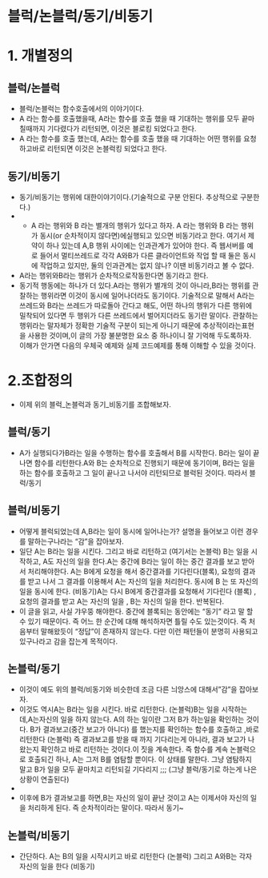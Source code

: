 # 블럭/논블럭/동기/비동기
# 1. 개별정의
## 블럭/논블럭
* 블럭/논블럭는 함수호출에서의 이야기이다.
* A 라는 함수를 호출했을때, A라는 함수를 호출 했을 때 기대하는 행위를 모두 끝마칠때까지 기다렸다가 리턴되면, 이것은 블로킹 되었다고 한다.
* A 라는 함수를 호출 했는데, A라는 함수를 호출 했을 때 기대하는 어떤 행위를 요청하고바로 리턴되면 이것은 논블럭킹 되었다고 한다.

## 동기/비동기
* 동기/비동기는 행위에 대한이야기이다.(기술적으로 구분 안된다. 추상적으로 구분한다.)
* - A 라는 행위와 B 라는 별개의 행위가 있다고 하자. A 라는 행위와 B 라는 행위가 동시(or 순차적이지 않다면)에실행되고 있으면 비동기라고 한다. 여기서 제약이 하나 있는데 A,B 행위 사이에는 인과관계가 있어야 한다. 즉 웹서버를 예로 들어서 멀티쓰레드로 각각 A와B가 다른 클라이언트와 작업 할 때 둘은 동시에 작업하고 있지만, 둘의 인과관계는 없지 않나? 이땐 비동기라고 볼 수 없다.
* A라는 행위와B라는 행위가 순차적으로작동한다면 동기라고 한다.
* 동기적 행동에는 하나가 더 있다.A라는 행위가 별개의 것이 아니라,B라는 행위를 관찰하는 행위라면 이것이 동시에 일어나더라도 동기이다. 기술적으로 말해서 A라는 쓰레드와 B라는 쓰레드가 따로돌아 간다고 해도, 어떤 하나의 행위가 다른 행위에 밀착되어 있다면 두 행위가 다른 쓰레드에서 벌어지더라도 동기란 말이다. 관찰하는 행위라는 말자체가 정확한 기술적 구분이 되는게 아니기 때문에 추상적이라는표현을 사용한 것이며,이 글의 가장 불분명한 요소 중 하나이니 잘 기억해 두도록하자. 이해가 안가면 다음의 우체국 예제와 실제 코드예제를 통해 이해할 수 있을 것이다.

# 2.조합정의
* 이제 위의 블럭_논블럭과 동기_비동기를 조합해보자.

## 블럭/동기
* A가 실행되다가B라는 일을 수행하는 함수를 호출해서 B를 시작한다. B라는 일이 끝나면 함수를 리턴한다.A와 B는 순차적으로 진행되기 때문에 동기이며, B라는 일을 하는 함수를 호출하고 그 일이 끝나고 나서야 리턴되므로 블럭된 것이다. 따라서 블럭/동기

## 블럭/비동기
* 어떻게 블럭되었는데 A,B라는 일이 동시에 일어나는가? 설명을 들어보고 이런 경우를 말하는구나라는 “감”을 잡아보자.
* 일단 A는 B라는 일을 시킨다. 그리고 바로 리턴하고 (여기서는 논블럭) B는 일을 시작하고, A도 자신의 일을 한다.A는 중간에 B라는 일이 하는 중간 결과를 보고 받아서 처리해야한다. A는 B에게 요청을 해서 중간결과를 기다린다(블록), 요청의 결과를 받고 나서 그 결과를 이용해서 A는 자신의 일을 처리한다. 동시에 B 는 또 자신의 일을 동시에 한다. (비동기)A는 다시 B에게 중간결과를 요청해서 기다린다 (블록) , 요청의 결과를 받고 A는 자신의 일을 , B는 자신의 일을 한다. 반복된다.
* 이 글을 읽고, 사실 갸우뚱 해야한다. 중간에 블록되는 동안에는 “동기” 라고 말 할 수 있기 때문이다. 즉 어느 한 순간에 대해 해석하자면 틀릴 수도 있는것이다. 즉 처음부터 말해왔듯이 “정답”이 존재하지 않는다. 다만 이런 패턴들이 분명히 사용되고 있구나라고 감을 잡는게 목적이다.


## 논블럭/동기
* 이것이 예도 위의 블럭/비동기와 비슷한데 조금 다른 늬앙스에 대해서”감”을 잡아보자.
* 이것도 역시A는 B라는 일을 시킨다. 바로 리턴한다. (논블럭)B는 일을 시작하는데,A는자신의 일을 하지 않는다. A의 하는 일이란 그저 B가 하는일을 확인하는 것이다. B가 결과보고(중간 보고가 아니다) 를 했는지를 확인하는 함수를 호출하고 ,바로 리턴한다 (논블럭) 즉 결과보고를 받을 때 까지 기다리는게 아니라, 결과 보고가 나왔는지 확인하고 바로 리턴하는 것이다.이 짓을 계속한다. 즉 함수를 계속 논블럭으로 호출되긴 하나, A는 그저 B를 염탐할 뿐이다. 이 상태를 말한다. 그냥 염탐하지 말고 B가 일을 모두 끝마치고 리턴되길 기다리지 ;;; (그냥 블럭/동기로 하는게 나은 상황이 연출된다)
* 
* 이후에 B가 결과보고를 하면,B는 자신의 일이 끝난 것이고 A는 이제서야 자신의 일을 처리하게 된다. 즉 순차적이라는 말이다. 따라서 동기~

## 논블럭/비동기
* 간단하다. A는 B의 일을 시작시키고 바로 리턴한다 (논블럭) 그리고 A와B는 각자 자신의 일을 한다 (비동기)
